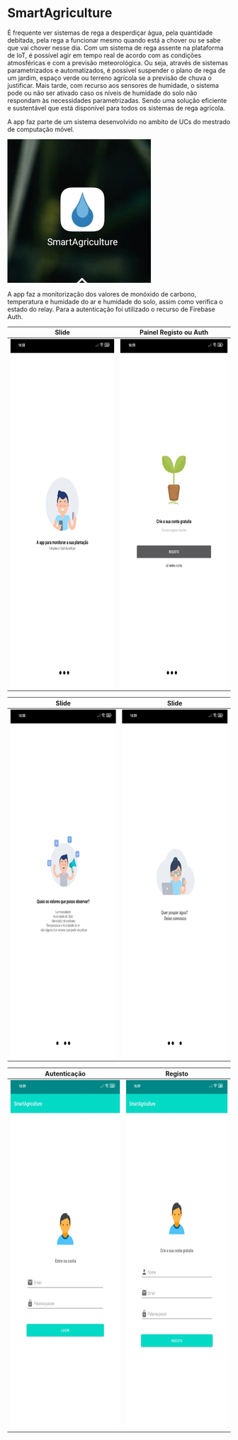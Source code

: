 # SmartAgriculture

É frequente ver sistemas de rega a desperdiçar água, pela quantidade debitada, pela rega a funcionar mesmo quando está a chover ou se sabe que vai chover nesse dia. Com um sistema de rega assente na plataforma de IoT, é possível agir em tempo real de acordo com as condições atmosféricas e com a previsão meteorológica. 
Ou seja, através de sistemas parametrizados e automatizados, é possível suspender o plano de rega de um jardim, espaço verde ou terreno agrícola se a previsão de chuva o justificar. Mais tarde, com recurso aos sensores de humidade, o sistema pode ou não ser ativado caso os níveis de humidade do solo não respondam às necessidades parametrizadas. Sendo uma solução eficiente e sustentável que está disponível para todos os sistemas de rega agrícola.

A app faz parte de um sistema desenvolvido no ambito de UCs do mestrado de computação móvel.

![alt text](https://github.com/TelmoSalvado/SmartAgriculture/blob/master/IMG_20210706_165851.jpg)

A app faz a monitorização dos valores de monóxido de carbono, temperatura e humidade do ar e humidade do solo, assim como verifica o estado do relay.
Para a autenticação foi utilizado o recurso de Firebase Auth.

Slide             |  Painel Registo ou Auth
:-------------------------:|:-------------------------:
<img src="https://github.com/TelmoSalvado/SmartAgriculture/blob/master/Screenshot_2021-07-06-16-58-56-427_pt.ipg.smartagriculture.jpg" alt="alt text" width="378" height="787">  | <img src="https://github.com/TelmoSalvado/SmartAgriculture/blob/master/Screenshot_2021-07-06-16-59-03-580_pt.ipg.smartagriculture.jpg" alt="alt text" width="378" height="787">

Slide             |  Slide
:-------------------------:|:-------------------------:
<img src="https://github.com/TelmoSalvado/SmartAgriculture/blob/master/Screenshot_2021-07-06-16-58-58-439_pt.ipg.smartagriculture.jpg" alt="alt text" width="378" height="787">  | <img src="https://github.com/TelmoSalvado/SmartAgriculture/blob/master/Screenshot_2021-07-06-16-59-00-310_pt.ipg.smartagriculture.jpg" alt="alt text" width="378" height="787">

Autenticação             |  Registo
:-------------------------:|:-------------------------:
<img src="https://github.com/TelmoSalvado/SmartAgriculture/blob/master/Screenshot_2021-07-06-16-59-15-633_pt.ipg.smartagriculture.jpg" alt="alt text" width="378" height="787">  | <img src="https://github.com/TelmoSalvado/SmartAgriculture/blob/master/Screenshot_2021-07-06-16-59-18-357_pt.ipg.smartagriculture.jpg" alt="alt text" width="378" height="787">
